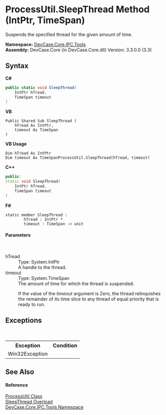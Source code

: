 # ProcessUtil.SleepThread Method (IntPtr, TimeSpan)
 

Suspends the specified thread for the given amount of time.

**Namespace:**&nbsp;<a href="N_DevCase_Core_IPC_Tools">DevCase.Core.IPC.Tools</a><br />**Assembly:**&nbsp;DevCase.Core (in DevCase.Core.dll) Version: 3.3.0.0 (3.3)

## Syntax

**C#**<br />
``` C#
public static void SleepThread(
	IntPtr hTread,
	TimeSpan timeout
)
```

**VB**<br />
``` VB
Public Shared Sub SleepThread ( 
	hTread As IntPtr,
	timeout As TimeSpan
)
```

**VB Usage**<br />
``` VB Usage
Dim hTread As IntPtr
Dim timeout As TimeSpanProcessUtil.SleepThread(hTread, timeout)
```

**C++**<br />
``` C++
public:
static void SleepThread(
	IntPtr hTread, 
	TimeSpan timeout
)
```

**F#**<br />
``` F#
static member SleepThread : 
        hTread : IntPtr * 
        timeout : TimeSpan -> unit 

```


#### Parameters
&nbsp;<dl><dt>hTread</dt><dd>Type: System.IntPtr<br />A handle to the thread.</dd><dt>timeout</dt><dd>Type: System.TimeSpan<br />The amount of time for which the thread is suspended. 

 If the value of the *timeout* argument is Zero, the thread relinquishes the remainder of its time slice to any thread of equal priority that is ready to run.</dd></dl>

## Exceptions
&nbsp;<table><tr><th>Exception</th><th>Condition</th></tr><tr><td>Win32Exception</td><td /></tr></table>

## See Also


#### Reference
<a href="T_DevCase_Core_IPC_Tools_ProcessUtil">ProcessUtil Class</a><br /><a href="Overload_DevCase_Core_IPC_Tools_ProcessUtil_SleepThread">SleepThread Overload</a><br /><a href="N_DevCase_Core_IPC_Tools">DevCase.Core.IPC.Tools Namespace</a><br />